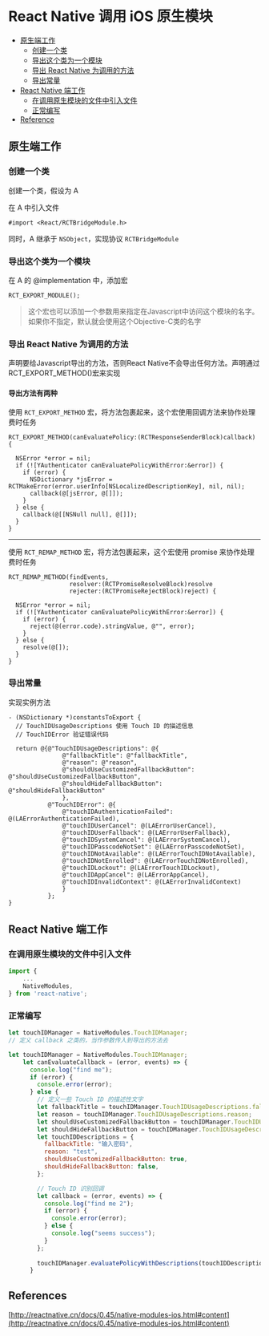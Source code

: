 # React Native 调用 iOS 原生模块

- [原生端工作](#原生端工作)
	- [创建一个类](#创建一个类)
	- [导出这个类为一个模块](#导出这个类为一个模块)
	- [导出 React Native 为调用的方法](#导出-react-native-为调用的方法)
	- [导出常量](#导出常量)
- [React Native 端工作](#react-native-端工作)
	- [在调用原生模块的文件中引入文件](#在调用原生模块的文件中引入文件)
	- [正常编写](#正常编写)
- [Reference](#reference)

## 原生端工作

### 创建一个类

创建一个类，假设为 A

在 A 中引入文件

```
#import <React/RCTBridgeModule.h>
```

同时，A 继承于 `NSObject`，实现协议 `RCTBridgeModule`

### 导出这个类为一个模块

在 A 的 @implementation 中，添加宏

```
RCT_EXPORT_MODULE();
```

> 这个宏也可以添加一个参数用来指定在Javascript中访问这个模块的名字。如果你不指定，默认就会使用这个Objective-C类的名字

### 导出 React Native 为调用的方法

声明要给Javascript导出的方法，否则React Native不会导出任何方法。声明通过RCT_EXPORT_METHOD()宏来实现

#### 导出方法有两种

使用 `RCT_EXPORT_METHOD` 宏，将方法包裹起来，这个宏使用回调方法来协作处理费时任务

```objc
RCT_EXPORT_METHOD(canEvaluatePolicy:(RCTResponseSenderBlock)callback) {
  
  NSError *error = nil;
  if (![YAuthenticator canEvaluatePolicyWithError:&error]) {
    if (error) {
      NSDictionary *jsError = RCTMakeError(error.userInfo[NSLocalizedDescriptionKey], nil, nil);
      callback(@[jsError, @[]]);
    }
  } else {
    callback(@[[NSNull null], @[]]);
  }
}
```

---

使用 `RCT_REMAP_METHOD` 宏，将方法包裹起来，这个宏使用 promise 来协作处理费时任务

```objc
RCT_REMAP_METHOD(findEvents,
                 resolver:(RCTPromiseResolveBlock)resolve
                 rejecter:(RCTPromiseRejectBlock)reject) {
  
  NSError *error = nil;
  if (![YAuthenticator canEvaluatePolicyWithError:&error]) {
    if (error) {
      reject(@(error.code).stringValue, @"", error);
    }
  } else {
    resolve(@[]);
  }
}
```

### 导出常量

实现实例方法

```objc
- (NSDictionary *)constantsToExport {
  // TouchIDUsageDescriptions 使用 Touch ID 的描述信息
  // TouchIDError 验证错误代码
  
  return @{@"TouchIDUsageDescriptions": @{
               @"fallbackTitle": @"fallbackTitle",
               @"reason": @"reason",
               @"shouldUseCustomizedFallbackButton": @"shouldUseCustomizedFallbackButton",
               @"shouldHideFallbackButton": @"shouldHideFallbackButton"
               },
           @"TouchIDError": @{
               @"touchIDAuthenticationFailed": @(LAErrorAuthenticationFailed),
               @"touchIDUserCancel": @(LAErrorUserCancel),
               @"touchIDUserFallback": @(LAErrorUserFallback),
               @"touchIDSystemCancel": @(LAErrorSystemCancel),
               @"touchIDPasscodeNotSet": @(LAErrorPasscodeNotSet),
               @"touchIDNotAvailable": @(LAErrorTouchIDNotAvailable),
               @"touchIDNotEnrolled": @(LAErrorTouchIDNotEnrolled),
               @"touchIDLockout": @(LAErrorTouchIDLockout),
               @"touchIDAppCancel": @(LAErrorAppCancel),
               @"touchIDInvalidContext": @(LAErrorInvalidContext)
               }
           };
}
```

## React Native 端工作

### 在调用原生模块的文件中引入文件

```js
import {
	...
	NativeModules,
} from 'react-native';
```

### 正常编写

```js
let touchIDManager = NativeModules.TouchIDManager;
// 定义 callback 之类的，当作参数传入到导出的方法去

let touchIDManager = NativeModules.TouchIDManager;
    let canEvaluateCallback = (error, events) => {
      console.log("find me");
      if (error) {
        console.error(error);
      } else {
        // 定义一些 Touch ID 的描述性文字
        let fallbackTitle = touchIDManager.TouchIDUsageDescriptions.fallbackTitle;
        let reason = touchIDManager.TouchIDUsageDescriptions.reason;
        let shouldUseCustomizedFallbackButton = touchIDManager.TouchIDUsageDescriptions.shouldUseCustomizedFallbackButton;
        let shouldHideFallbackButton = touchIDManager.TouchIDUsageDescriptions.shouldHideFallbackButton;
        let touchIDDescriptions = {
          fallbackTitle: "输入密码",
          reason: "test",
          shouldUseCustomizedFallbackButton: true,
          shouldHideFallbackButton: false,
        };

        // Touch ID 识别回调
        let callback = (error, events) => {
          console.log("find me 2");
          if (error) {
            console.error(error);
          } else {
            console.log("seems success");
          }
        };
        
        touchIDManager.evaluatePolicyWithDescriptions(touchIDDescriptions, callback);
      }
```


## References

[http://reactnative.cn/docs/0.45/native-modules-ios.html#content](http://reactnative.cn/docs/0.45/native-modules-ios.html#content)

